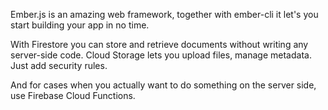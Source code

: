 Ember.js is an amazing web framework, together with ember-cli it let's you start building your app in no time.

With Firestore you can store and retrieve documents without writing any server-side code. Cloud Storage lets you upload files, manage metadata. Just add security rules.

And for cases when you actually want to do something on the server side, use Firebase Cloud Functions.
